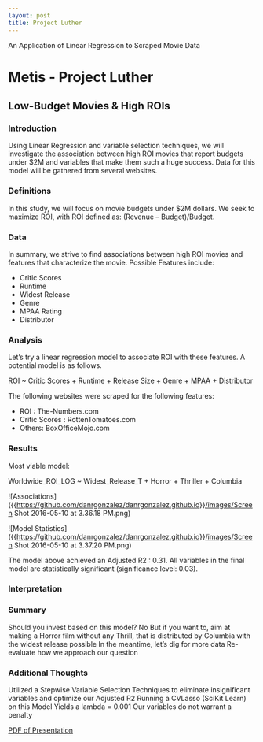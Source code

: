 ```yaml
---
layout: post
title: Project Luther
---
```


An Application of Linear Regression to Scraped Movie Data

# Metis - Project Luther

## Low-Budget Movies & High ROIs

### Introduction

Using Linear Regression and variable selection techniques, we will investigate the association between high ROI movies that report budgets under $2M and variables that make them such a huge success. Data for this model will be gathered from several websites. 
 
### Definitions

In this study, we will focus on movie budgets under $2M dollars. We seek to maximize ROI, with ROI defined as: (Revenue – Budget)/Budget.

### Data

In summary, we strive to find associations between high ROI movies and features that characterize the movie. Possible Features include:
- Critic Scores
- Runtime
- Widest Release
- Genre
- MPAA Rating
- Distributor

### Analysis

Let’s try a linear regression model to associate ROI with these features. A potential model is as follows. 

ROI ~ Critic Scores + Runtime + Release Size + Genre + MPAA + Distributor

The following websites were scraped for the following features:
- ROI : The-Numbers.com
- Critic Scores : RottenTomatoes.com
- Others: BoxOfficeMojo.com

### Results

Most viable model:

Worldwide_ROI_LOG ~ Widest_Release_T + Horror + Thriller + Columbia

![Associations]({{https://github.com/danrgonzalez/danrgonzalez.github.io}}/images/Screen Shot 2016-05-10 at 3.36.18 PM.png)

![Model Statistics]({{https://github.com/danrgonzalez/danrgonzalez.github.io}}/images/Screen Shot 2016-05-10 at 3.37.20 PM.png)

The model above achieved an Adjusted R2 : 0.31. 
All variables in the final model are statistically significant (significance level: 0.03).

### Interpretation

### Summary

Should you invest based on this model?
No
But if you want to, aim at making a Horror film without any Thrill, that is distributed by Columbia with the widest release possible
In the meantime, let’s dig for more data
Re-evaluate how we approach our question

### Additional Thoughts
Utilized a Stepwise Variable Selection Techniques to eliminate insignificant variables and optimize our Adjusted R2
Running a CVLasso (SciKit Learn) on this Model
Yields a lambda = 0.001
Our variables do not warrant a penalty


[PDF of Presentation]({{https://github.com/danrgonzalez/danrgonzalez.github.io}}/images/Blog_Presentation_Luther_DRG.pdf)
